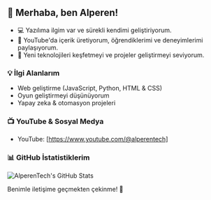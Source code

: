 ## 👋 Merhaba, ben Alperen!

- 💻 Yazılıma ilgim var ve sürekli kendimi geliştiriyorum.
- 🎥 YouTube'da içerik üretiyorum, öğrendiklerimi ve deneyimlerimi paylaşıyorum.
- 🚀 Yeni teknolojileri keşfetmeyi ve projeler geliştirmeyi seviyorum.

### 💡 İlgi Alanlarım
- Web geliştirme (JavaScript, Python, HTML & CSS)
- Oyun geliştirmeyi düşünüyorum
- Yapay zeka & otomasyon projeleri

### 📺 YouTube & Sosyal Medya
- YouTube: [https://www.youtube.com/@alperentech]

### 📊 GitHub İstatistiklerim
![AlperenTech's GitHub Stats](https://github-readme-stats.vercel.app/api?username=alperentech&show_icons=true&theme=radical)

Benimle iletişime geçmekten çekinme! 🚀

